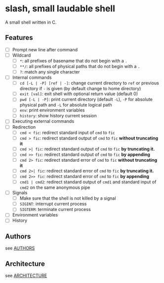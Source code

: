 # slash, small laudable shell

A small shell written in C.

## Features

- [ ] Prompt new line after command
- [ ] Wildcard
  - [ ] `*`: all prefixes of basename that do not begin with a `.`
  - [ ] `**/`: all prefixes of physical paths that do not begin with a `.`
  - [ ] `?`: match any single character
- [ ] Internal commands
  - [ ] `cd [-L | -P] [ref | -]`: change current directory to `ref` or
    previous directory if `-` is given (by default change to home directory)
  - [ ] `exit [val]`: exit shell with optional return value (default 0)
  - [ ] `pwd [-L | -P]`: print current directory (default `-L`), `-P` for
    absolute physical path and `-L` for absolute logical path
  - [ ] `env`: print environment variables
  - [ ] `history`: show history current session
- [ ] Executing external commands
- [ ] Redirection
  - [ ] `cmd < fic`: redirect standard input of `cmd` to `fic`
  - [ ] `cmd > fic`: redirect standard output of `cmd` to `fic` **without
    truncating it**
  - [ ] `cmd >| fic`: redirect standard output of `cmd` to `fic` **by truncating
    it.**
  - [ ] `cmd >> fic`: redirect standard output of `cmd` to `fic` **by
    appending**
  - [ ] `cmd 2> fic`: redirect standard error of `cmd` to `fic` **without
    truncating it**
  - [ ] `cmd 2>| fic`: redirect standard error of `cmd` to `fic` **by truncating
    it.**
  - [ ] `cmd 2>> fic`: redirect standard error of `cmd` to `fic` **by
    appending**
  - [ ] `cmd1 | cmd2`: redirect standard output of `cmd1` and standard input
    of `cmd2` on the same anonymous pipe
- [ ] Signals
  - [ ] Make sure that the shell is not killed by a signal
  - [ ] `SIGINT`: interrupt current process
  - [ ] `SIGTERM`: terminate current process
- [ ] Environment variables
- [ ] History

## Authors

see [AUTHORS](AUTHORS.md)

## Architecture

see [ARCHITECTURE](ARCHITECTURE.md)

